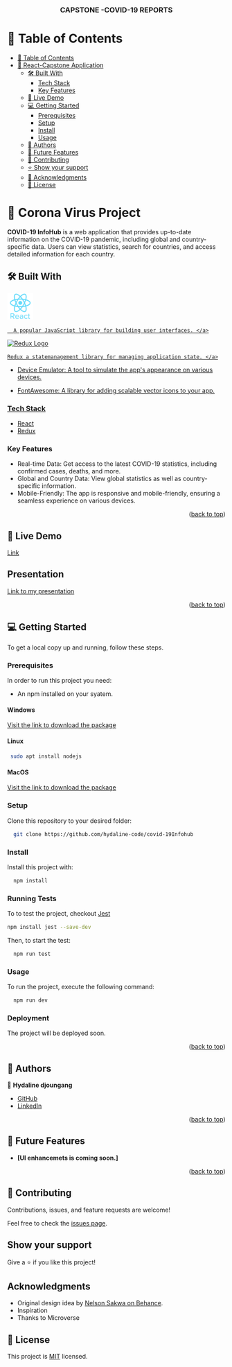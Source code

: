 <a name="readme-top"></a>

<div align="center">
  <!-- You are encouraged to replace this logo with your own! Otherwise you can also remove it. -->
  <br/>

  <h3><b>CAPSTONE -COVID-19 REPORTS</b></h3>

</div>

<!-- TABLE OF CONTENTS -->

# 📗 Table of Contents

- [📗 Table of Contents](#-table-of-contents)
- [📖 React-Capstone Application ](#-react-list-application-)
  - [🛠 Built With ](#-built-with-)
    - [Tech Stack ](#tech-stack-)
    - [Key Features ](#key-features-)
  - [🚀 Live Demo ](#-live-demo-)
  - [💻 Getting Started ](#-getting-started-)
    - [Prerequisites](#prerequisites)
    - [Setup](#setup)
    - [Install](#install)
    - [Usage](#usage)
  - [👥 Authors ](#-authors-)
  - [🔭 Future Features ](#-future-features-)
  - [🤝 Contributing ](#-contributing-)
  - [⭐️ Show your support ](#️-show-your-support-)
  - [🙏 Acknowledgments ](#-acknowledgments-)
  - [📝 License ](#-license-)

<!-- PROJECT DESCRIPTION -->

# 📖 Corona Virus  Project <a name="health-project"></a>

**COVID-19 InfoHub** is a web application that provides up-to-date information on the COVID-19 pandemic, including global and country-specific data. Users can view statistics, search for countries, and access detailed information for each country.

## 🛠 Built With <a name="built-with"></a>

  <a href="https://reactjs.org/" target="_blank" rel="noreferrer"> <img
      src="https://raw.githubusercontent.com/devicons/devicon/master/icons/react/react-original-wordmark.svg"
      alt="react" width="60" height="60" />
      
      A popular JavaScript library for building user interfaces. </a>
<a href='https://redux.js.org'><img src='https://camo.githubusercontent.com/f28b5bc7822f1b7bb28a96d8d09e7d79169248fc/687474703a2f2f692e696d6775722e636f6d2f4a65567164514d2e706e67' height='60' alt='Redux Logo' aria-label='redux.js.org' /> 

    Redux a statemanagement library for managing application state. </a>

  -  Device Emulator: A tool to simulate the app's appearance on various devices.

- FontAwesome: A library for adding scalable vector icons to your app.

### Tech Stack <a name="tech-stack"></a>
- [React](https://react.dev/learn/installation/)
 - [Redux](https://redux.js.org/)

### Key Features <a name="key-features"></a>

- Real-time Data: Get access to the latest    COVID-19 statistics, including confirmed cases, deaths, and more.
- Global and Country Data: View global statistics as well as country-specific information.
- Mobile-Friendly: The app is responsive and mobile-friendly, ensuring a seamless experience on various devices.

<p align="right">(<a href="#readme-top">back to top</a>)</p>

## 🚀 Live Demo <a name="live-demo"></a>

[Link](https://covid19-reports.netlify.app/)

## Presentation

[Link to my presentation](https://www.loom.com/share/990d54b431574628856ac35340f68900)

<p align="right">(<a href="#readme-top">back to top</a>)</p>

## 💻 Getting Started <a name="getting-started"></a>

To get a local copy up and running, follow these steps.

### Prerequisites

In order to run this project you need:

- An npm installed on your syatem.

#### Windows

[Visit the link to download the package](https://nodejs.org/dist/v18.15.0/node-v18.15.0-x86.msi)

#### Linux

```sh
 sudo apt install nodejs
```

#### MacOS

[Visit the link to download the package](https://nodejs.org/dist/v18.15.0/node-v18.15.0.pkg)

### Setup

Clone this repository to your desired folder:

```sh
  git clone https://github.com/hydaline-code/covid-19Infohub
```

### Install

Install this project with:

```sh
  npm install
```

### Running Tests

To to test the project, checkout [Jest](https://jestjs.io/)

```sh
npm install jest --save-dev
```

Then, to start the test:

```sh
  npm run test
```

### Usage

To run the project, execute the following command:

```sh
  npm run dev
```

### Deployment

The project will be deployed soon.

<p align="right">(<a href="#readme-top">back to top</a>)</p>

<!-- AUTHORS -->

## 👥 Authors <a name="authors"></a>

👤 **Hydaline djoungang**
- [GitHub](https://github.com/hydaline-code)
- [LinkedIn](https://www.linkedin.com/in/hydaline-djougang-0851aa21a/)


<p align="right">(<a href="#readme-top">back to top</a>)</p>

## 🔭 Future Features <a name="future-features"></a>

- **[UI enhancemets is coming soon.]**

<p align="right">(<a href="#readme-top">back to top</a>)</p>

<!-- CONTRIBUTING -->

## 🤝 Contributing <a name="contributing"></a>

Contributions, issues, and feature requests are welcome!

Feel free to check the [issues page](../../issues/).

## Show your support

Give a ⭐️ if you like this project!

## Acknowledgments

- Original design idea by [Nelson Sakwa on Behance](https://www.behance.net/sakwadesignstudio).
- Inspiration
- Thanks to Microverse

## 📝 License

This project is [MIT](./MIT.md) licensed.


